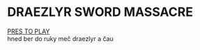 # DRAEZLYR SWORD MASSACRE
[PRES TO PLAY](https://deesdav.github.io/draezlyr/)
<br>
hned ber do ruky meč draezlyr a čau
